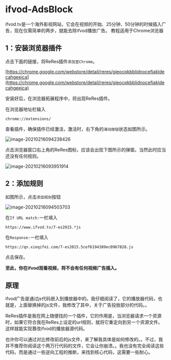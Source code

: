 # ifvod-AdsBlock

ifvod.tv是一个海外影视网站，它会在视频的开始、25分钟、50分钟的时候插入广告，现在仅需简单的两步，就能去除ifvod播放广告。
教程适用于Chrome浏览器

## 1：安装浏览器插件

点击下面的链接，将ReRes插件`添加至Chrome`。

[https://chrome.google.com/webstore/detail/reres/gieocpkbblidnocefjakldecahgeeica](https://chrome.google.com/webstore/detail/reres/gieocpkbblidnocefjakldecahgeeica)

安装好后，在浏览器拓展程序中，将出现ReRes插件。

在浏览器地址栏输入

```
chrome://extensions/
```

查看插件，确保插件已经激活，激活时，右下角的`滑动按钮`状态如图所示。

![image-20210216094238426](https://i.loli.net/2021/02/16/JsmNcldYvGoenX9.png)

点击浏览器窗口右上角的ReRes图标，应该会出现下图所示的弹窗。当然此时应当还没有任何规则。

![image-20210216093951914](https://i.loli.net/2021/02/16/3OHyDYPJz1WrvCb.png)

## 2：添加规则

如图所示，点击`添加规则`按钮

![image-20210216094503703](https://i.loli.net/2021/02/16/guW3XIzaKTricwv.png)

在`If URL match:`一栏填入

```
https://www.ifvod.tv/7-es2015.*js
```

在`Response:`一栏填入

```
https://qn.xieqifei.com/7-es2015.5cef6194389ec0967828.js
```

点击保存。

**至此，你在ifvod观看视频，将不会有任何视频广告插入。**

## 原理

ifvod广告是通过js代码嵌入到播放器中的。我仔细阅读了，它的播放器代码，也就是，上面替换掉的js文件，我修改了其中，关于广告投放部分的代码。。

ReRes插件是我在网上随便找的一个插件，它的作用是，当浏览器请求一个资源时，如果它符合我在ReRes上设定的url规则，就将它重定向到另一个资源文件。这样就能实现篡改ifvod的播放器源代码。

也许你可以通过对比修改前后的js文件，来了解我具体是如何修改的。。不过，我并不推荐你阅读这个两万行代码的文件，它会让你崩溃。。我也没有完全阅读这些代码，而是通过一些逆向工程的推断，来找到核心代码，这需要一些耐心。
